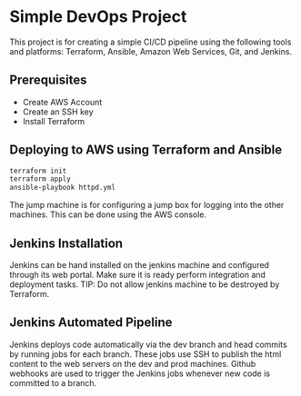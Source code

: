 # Simple DevOps Project
This project is for creating a simple CI/CD pipeline using the following tools and platforms: Terraform, Ansible, Amazon Web Services, Git, and Jenkins.

## Prerequisites
- Create AWS Account
- Create an SSH key
- Install Terraform

## Deploying to AWS using Terraform and Ansible
```bash
terraform init
terraform apply
ansible-playbook httpd.yml
```
The jump machine is for configuring a jump box for logging into the other machines. This can be done using the AWS console.

## Jenkins Installation
Jenkins can be hand installed on the jenkins machine and configured through its web portal. Make sure it is ready perform integration and deployment tasks.
TIP: Do not allow jenkins machine to be destroyed by Terraform.

## Jenkins Automated Pipeline
Jenkins deploys code automatically via the dev branch and head commits by running jobs for each branch. These jobs use SSH to publish the html content to the web servers on the dev and prod machines. Github webhooks are used to trigger the Jenkins jobs whenever new code is committed to a branch.




